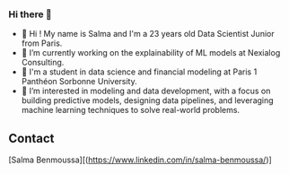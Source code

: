 ### Hi there 👋

- 👋 Hi ! My name is Salma and I'm a 23 years old Data Scientist Junior from Paris.
- 🌱 I’m currently working on the explainability of ML models at Nexialog Consulting.
- 📓 I'm a student in data science and financial modeling at Paris 1 Panthéon Sorbonne University.
- 👀 I’m interested in modeling and data development, with a focus on building predictive models, designing data pipelines, and leveraging machine learning techniques to solve real-world problems.

## Contact
[Salma Benmoussa][(https://www.linkedin.com/in/salma-benmoussa/)]



<!---
salmabens/salmabens is a ✨ special ✨ repository because its `README.md` (this file) appears on your GitHub profile.
You can click the Preview link to take a look at your changes.
--->
